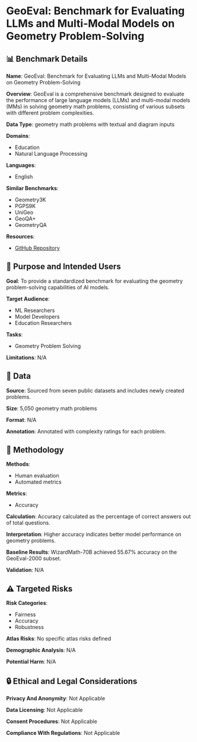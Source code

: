 # GeoEval: Benchmark for Evaluating LLMs and Multi-Modal Models on Geometry Problem-Solving

## 📊 Benchmark Details

**Name**: GeoEval: Benchmark for Evaluating LLMs and Multi-Modal Models on Geometry Problem-Solving

**Overview**: GeoEval is a comprehensive benchmark designed to evaluate the performance of large language models (LLMs) and multi-modal models (MMs) in solving geometry math problems, consisting of various subsets with different problem complexities.

**Data Type**: geometry math problems with textual and diagram inputs

**Domains**:
- Education
- Natural Language Processing

**Languages**:
- English

**Similar Benchmarks**:
- Geometry3K
- PGPS9K
- UniGeo
- GeoQA+
- GeometryQA

**Resources**:
- [GitHub Repository](https://github.com/GeoEval/GeoEval)

## 🎯 Purpose and Intended Users

**Goal**: To provide a standardized benchmark for evaluating the geometry problem-solving capabilities of AI models.

**Target Audience**:
- ML Researchers
- Model Developers
- Education Researchers

**Tasks**:
- Geometry Problem Solving

**Limitations**: N/A

## 💾 Data

**Source**: Sourced from seven public datasets and includes newly created problems.

**Size**: 5,050 geometry math problems

**Format**: N/A

**Annotation**: Annotated with complexity ratings for each problem.

## 🔬 Methodology

**Methods**:
- Human evaluation
- Automated metrics

**Metrics**:
- Accuracy

**Calculation**: Accuracy calculated as the percentage of correct answers out of total questions.

**Interpretation**: Higher accuracy indicates better model performance on geometry problems.

**Baseline Results**: WizardMath-70B achieved 55.67% accuracy on the GeoEval-2000 subset.

**Validation**: N/A

## ⚠️ Targeted Risks

**Risk Categories**:
- Fairness
- Accuracy
- Robustness

**Atlas Risks**:
No specific atlas risks defined

**Demographic Analysis**: N/A

**Potential Harm**: N/A

## 🔒 Ethical and Legal Considerations

**Privacy And Anonymity**: Not Applicable

**Data Licensing**: Not Applicable

**Consent Procedures**: Not Applicable

**Compliance With Regulations**: Not Applicable

